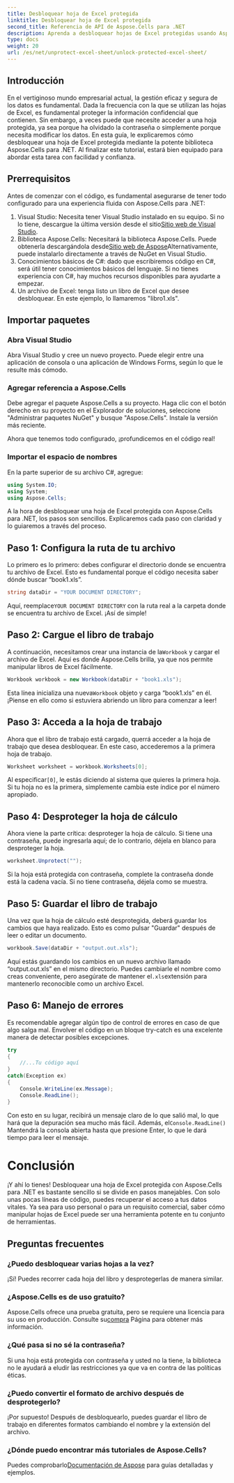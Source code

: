 ```yaml
---
title: Desbloquear hoja de Excel protegida
linktitle: Desbloquear hoja de Excel protegida
second_title: Referencia de API de Aspose.Cells para .NET
description: Aprenda a desbloquear hojas de Excel protegidas usando Aspose.Cells para .NET en este tutorial paso a paso para principiantes.
type: docs
weight: 20
url: /es/net/unprotect-excel-sheet/unlock-protected-excel-sheet/
---
```

## Introducción

En el vertiginoso mundo empresarial actual, la gestión eficaz y segura de los datos es fundamental. Dada la frecuencia con la que se utilizan las hojas de Excel, es fundamental proteger la información confidencial que contienen. Sin embargo, a veces puede que necesite acceder a una hoja protegida, ya sea porque ha olvidado la contraseña o simplemente porque necesita modificar los datos. En esta guía, le explicaremos cómo desbloquear una hoja de Excel protegida mediante la potente biblioteca Aspose.Cells para .NET. Al finalizar este tutorial, estará bien equipado para abordar esta tarea con facilidad y confianza.

## Prerrequisitos

Antes de comenzar con el código, es fundamental asegurarse de tener todo configurado para una experiencia fluida con Aspose.Cells para .NET:

1.  Visual Studio: Necesita tener Visual Studio instalado en su equipo. Si no lo tiene, descargue la última versión desde el sitio[Sitio web de Visual Studio](https://visualstudio.microsoft.com/downloads/).
2.  Biblioteca Aspose.Cells: Necesitará la biblioteca Aspose.Cells. Puede obtenerla descargándola desde[Sitio web de Aspose](https://releases.aspose.com/cells/net/)Alternativamente, puede instalarlo directamente a través de NuGet en Visual Studio.
3. Conocimientos básicos de C#: dado que escribiremos código en C#, será útil tener conocimientos básicos del lenguaje. Si no tienes experiencia con C#, hay muchos recursos disponibles para ayudarte a empezar.
4. Un archivo de Excel: tenga listo un libro de Excel que desee desbloquear. En este ejemplo, lo llamaremos "libro1.xls".

## Importar paquetes

### Abra Visual Studio

Abra Visual Studio y cree un nuevo proyecto. Puede elegir entre una aplicación de consola o una aplicación de Windows Forms, según lo que le resulte más cómodo.

### Agregar referencia a Aspose.Cells

Debe agregar el paquete Aspose.Cells a su proyecto. Haga clic con el botón derecho en su proyecto en el Explorador de soluciones, seleccione "Administrar paquetes NuGet" y busque "Aspose.Cells". Instale la versión más reciente.

Ahora que tenemos todo configurado, ¡profundicemos en el código real!

### Importar el espacio de nombres

En la parte superior de su archivo C#, agregue:

```csharp
using System.IO;
using System;
using Aspose.Cells;
```

A la hora de desbloquear una hoja de Excel protegida con Aspose.Cells para .NET, los pasos son sencillos. Explicaremos cada paso con claridad y lo guiaremos a través del proceso.

## Paso 1: Configura la ruta de tu archivo

Lo primero es lo primero: debes configurar el directorio donde se encuentra tu archivo de Excel. Esto es fundamental porque el código necesita saber dónde buscar “book1.xls”.

```csharp
string dataDir = "YOUR DOCUMENT DIRECTORY";
```
 Aquí, reemplace`YOUR DOCUMENT DIRECTORY` con la ruta real a la carpeta donde se encuentra tu archivo de Excel. ¡Así de simple!

## Paso 2: Cargue el libro de trabajo

 A continuación, necesitamos crear una instancia de la`Workbook` y cargar el archivo de Excel. Aquí es donde Aspose.Cells brilla, ya que nos permite manipular libros de Excel fácilmente.

```csharp
Workbook workbook = new Workbook(dataDir + "book1.xls");
```
 Esta línea inicializa una nueva`Workbook` objeto y carga “book1.xls” en él. ¡Piense en ello como si estuviera abriendo un libro para comenzar a leer!

## Paso 3: Acceda a la hoja de trabajo

Ahora que el libro de trabajo está cargado, querrá acceder a la hoja de trabajo que desea desbloquear. En este caso, accederemos a la primera hoja de trabajo.

```csharp
Worksheet worksheet = workbook.Worksheets[0];
```
 Al especificar`[0]`, le estás diciendo al sistema que quieres la primera hoja. Si tu hoja no es la primera, simplemente cambia este índice por el número apropiado.

## Paso 4: Desproteger la hoja de cálculo

Ahora viene la parte crítica: desproteger la hoja de cálculo. Si tiene una contraseña, puede ingresarla aquí; de lo contrario, déjela en blanco para desproteger la hoja.

```csharp
worksheet.Unprotect("");
```
Si la hoja está protegida con contraseña, complete la contraseña donde está la cadena vacía. Si no tiene contraseña, déjela como se muestra.

## Paso 5: Guardar el libro de trabajo

Una vez que la hoja de cálculo esté desprotegida, deberá guardar los cambios que haya realizado. Esto es como pulsar "Guardar" después de leer o editar un documento.

```csharp
workbook.Save(dataDir + "output.out.xls");
```
 Aquí estás guardando los cambios en un nuevo archivo llamado “output.out.xls” en el mismo directorio. Puedes cambiarle el nombre como creas conveniente, pero asegúrate de mantener el`.xls`extensión para mantenerlo reconocible como un archivo Excel.

## Paso 6: Manejo de errores

Es recomendable agregar algún tipo de control de errores en caso de que algo salga mal. Envolver el código en un bloque try-catch es una excelente manera de detectar posibles excepciones.

```csharp
try
{
    //...Tu código aquí
}
catch(Exception ex)
{
    Console.WriteLine(ex.Message);
    Console.ReadLine();
}
```
 Con esto en su lugar, recibirá un mensaje claro de lo que salió mal, lo que hará que la depuración sea mucho más fácil. Además, el`Console.ReadLine()` Mantendrá la consola abierta hasta que presione Enter, lo que le dará tiempo para leer el mensaje.

# Conclusión

¡Y ahí lo tienes! Desbloquear una hoja de Excel protegida con Aspose.Cells para .NET es bastante sencillo si se divide en pasos manejables. Con solo unas pocas líneas de código, puedes recuperar el acceso a tus datos vitales. Ya sea para uso personal o para un requisito comercial, saber cómo manipular hojas de Excel puede ser una herramienta potente en tu conjunto de herramientas. 

## Preguntas frecuentes

### ¿Puedo desbloquear varias hojas a la vez?
¡Sí! Puedes recorrer cada hoja del libro y desprotegerlas de manera similar.

### ¿Aspose.Cells es de uso gratuito?
Aspose.Cells ofrece una prueba gratuita, pero se requiere una licencia para su uso en producción. Consulte su[compra](https://purchase.aspose.com/buy) Página para obtener más información.

### ¿Qué pasa si no sé la contraseña?
Si una hoja está protegida con contraseña y usted no la tiene, la biblioteca no le ayudará a eludir las restricciones ya que va en contra de las políticas éticas.

### ¿Puedo convertir el formato de archivo después de desprotegerlo?
¡Por supuesto! Después de desbloquearlo, puedes guardar el libro de trabajo en diferentes formatos cambiando el nombre y la extensión del archivo.

### ¿Dónde puedo encontrar más tutoriales de Aspose.Cells?
 Puedes comprobarlo[Documentación de Aspose](https://reference.aspose.com/cells/net/) para guías detalladas y ejemplos.